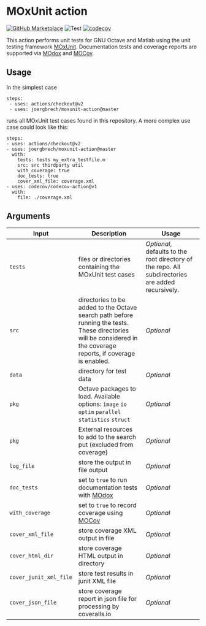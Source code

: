 # MOxUnit action


[![GitHub Marketplace](https://img.shields.io/badge/Marketplace-v1.1-undefined.svg?logo=github&logoColor=white&style=flat)](https://github.com/marketplace/actions/moxunit-action)
![Test](https://github.com/joergbrech/moxunit-action/workflows/Test/badge.svg) 
[![codecov](https://codecov.io/gh/joergbrech/moxunit-action/branch/master/graph/badge.svg)](https://codecov.io/gh/joergbrech/moxunit-action) 


This action performs unit tests for GNU Octave and Matlab using the unit testing framework [MOxUnit](https://github.com/MOxUnit/MOxUnit). Documentation tests and coverage reports are supported via [MOdox](https://github.com/MOdox/MOdox) and [MOCov](https://github.com/MOcov/MOcov).

## Usage

In the simplest case
```
steps:
 - uses: actions/checkout@v2
 - uses: joergbrech/moxunit-action@master
```

runs all MOxUnit test cases found in this repository. A more complex use case could look like this:

```
steps:
- uses: actions/checkout@v2
- uses: joergbrech/moxunit-action@master
  with:
    tests: tests my_extra_testfile.m
    src: src thirdparty util
    with_coverage: true
    doc_tests: true
    cover_xml_file: coverage.xml
- uses: codecov/codecov-action@v1
  with:
    file: ./coverage.xml

```

## Arguments

| Input | Description | Usage |
| - | - | - |
| `tests` | files or directories containing the MOxUnit test cases | *Optional*, defaults to the root directory of the repo. All subdirectories are added recursively. |
| `src` | directories to be added to the Octave search path before running the tests. These directories will be considered in the coverage reports, if coverage is enabled. | *Optional*
| `data` | directory for test data | *Optional* |
| `pkg` | Octave packages to load. Available options: `image` `io` `optim` `parallel` `statistics` `struct`| *Optional* |
| `pkg` | External resources to add to the search put (excluded from coverage)| *Optional* |
| `log_file` | store the output in file output | *Optional* |
| `doc_tests` | set to `true` to run documentation tests with [MOdox](https://github.com/MOdox/MOdox) | *Optional* |
| `with_coverage` | set to `true` to record coverage using [MOCov](https://github.com/MOcov/MOcov) | *Optional* |
| `cover_xml_file` | store coverage XML output in file | *Optional* |
| `cover_html_dir` | store coverage HTML output in directory | *Optional* |
| `cover_junit_xml_file` | store test results in junit XML file | *Optional* |
| `cover_json_file` | store coverage report in json file for  processing by coveralls.io | *Optional* |
